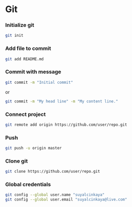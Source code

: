 # Git

### Initialize git
```bash
git init
```

### Add file to commit
```bash
git add README.md
```

### Commit with message
```bash
git commit -m "Initial commit"
```
or
```bash
git commit -m "My head line" -m "My content line."
```

### Connect project
```bash
git remote add origin https://github.com/user/repo.git
```

### Push
```bash
git push -u origin master
```

### Clone git
```bash
git clone https://github.com/user/repo.git
```

### Global credentials
```bash
git config --global user.name "suyalcinkaya"
git config --global user.email "suyalcinkaya@live.com"
```

